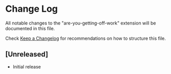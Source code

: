 # Change Log

All notable changes to the "are-you-getting-off-work" extension will be documented in this file.

Check [Keep a Changelog](http://keepachangelog.com/) for recommendations on how to structure this file.

## [Unreleased]

- Initial release